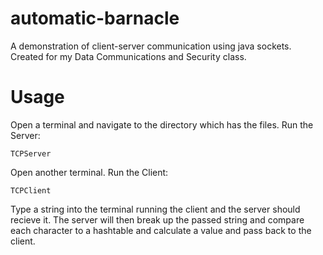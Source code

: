 # automatic-barnacle
A demonstration of client-server communication using java sockets.
Created for my Data Communications and Security class.

# Usage
Open a terminal and navigate to the directory which has the files.
Run the Server:
```
TCPServer
```

Open another terminal.
Run the Client:
```
TCPClient
```

Type a string into the terminal running the client and the server should recieve it.
The server will then break up the passed string and compare each character to a hashtable and calculate a value and pass back to the client.
